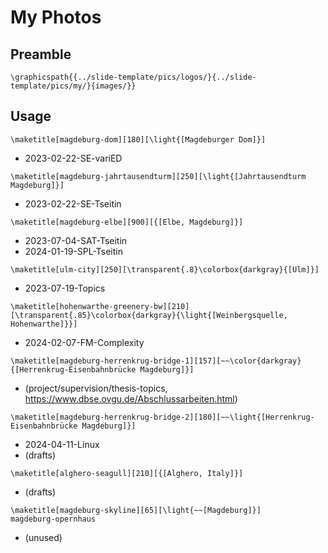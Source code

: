 # My Photos

## Preamble

```
\graphicspath{{../slide-template/pics/logos/}{../slide-template/pics/my/}{images/}}
```

## Usage

```
\maketitle[magdeburg-dom][180][\light{[Magdeburger Dom]}]
```

* 2023-02-22-SE-variED

```
\maketitle[magdeburg-jahrtausendturm][250][\light{[Jahrtausendturm Magdeburg]}]
```

* 2023-02-22-SE-Tseitin

```
\maketitle[magdeburg-elbe][900][{[Elbe, Magdeburg]}]
```

* 2023-07-04-SAT-Tseitin
* 2024-01-19-SPL-Tseitin

```
\maketitle[ulm-city][250][\transparent{.8}\colorbox{darkgray}{[Ulm]}]
```

* 2023-07-19-Topics

```
\maketitle[hohenwarthe-greenery-bw][210][\transparent{.85}\colorbox{darkgray}{\light{[Weinbergsquelle, Hohenwarthe]}}]
```

* 2024-02-07-FM-Complexity

```
\maketitle[magdeburg-herrenkrug-bridge-1][157][~~\color{darkgray}{[Herrenkrug-Eisenbahnbrücke Magdeburg]}]
```

* (project/supervision/thesis-topics, https://www.dbse.ovgu.de/Abschlussarbeiten.html)

```
\maketitle[magdeburg-herrenkrug-bridge-2][180][~~\light{[Herrenkrug-Eisenbahnbrücke Magdeburg]}]
```

* 2024-04-11-Linux
* (drafts)

```
\maketitle[alghero-seagull][210][{[Alghero, Italy]}]
```

* (drafts)

```
\maketitle[magdeburg-skyline][65][\light{~~[Magdeburg]}]
magdeburg-opernhaus
```

* (unused)
